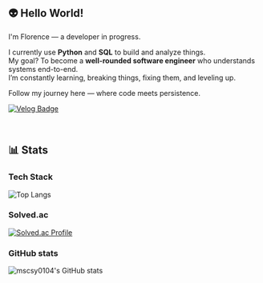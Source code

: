 ## 👽 Hello World!  
I'm Florence — a developer in progress.

I currently use **Python** and **SQL** to build and analyze things.  
My goal? To become a **well-rounded software engineer** who understands systems end-to-end.  
I’m constantly learning, breaking things, fixing them, and leveling up.  

Follow my journey here — where code meets persistence.

[![Velog Badge](https://img.shields.io/badge/Tech%20Blog-555263?style=flat&logoColor=white)](https://velog.io/@mscsy0104/posts)

<br>

## 📊 Stats
### Tech Stack
![Top Langs](https://github-readme-stats.vercel.app/api/top-langs/?username=mscsy0104&layout=compact&theme=demo)


### Solved.ac
[![Solved.ac Profile](http://mazassumnida.wtf/api/generate_badge?boj=mscsy0104)](https://solved.ac/mscsy0104)


### GitHub stats
![mscsy0104's GitHub stats](https://github-readme-stats.vercel.app/api?username=mscsy0104&show_icons=true&theme=tokyonight)



